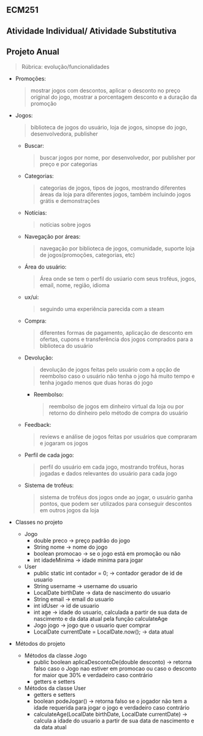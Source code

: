 ## ECM251
## Atividade Individual/ Atividade Substitutiva
## Projeto Anual

> Rúbrica: evolução/funcionalidades

- Promoções:
    > mostrar jogos com descontos, aplicar o desconto no preço original do jogo, mostrar a porcentagem desconto e a duração da promoção
- Jogos:
    > biblioteca de jogos do usuário, loja de jogos, sinopse do jogo, desenvolvedora, publisher
    - Buscar:
        > buscar jogos por nome, por desenvolvedor, por publisher por preço e por categorias
    - Categorias:
        > categorias de jogos, tipos de jogos, mostrando diferentes áreas da loja para diferentes jogos, também incluindo jogos grátis e demonstrações
    - Notícias:
        > notícias sobre jogos
    - Navegação por áreas:
        > navegação por biblioteca de jogos, comunidade, suporte loja de jogos(promoções, categorias, etc)
    - Área do usuário:
        > Área onde se tem o perfil do usúario com seus troféus, jogos, email, nome, região, idioma
    - ux/ui:
        > seguindo uma experiência parecida com a steam
    - Compra:
        > diferentes formas de pagamento, aplicação de desconto em ofertas, cupons e transferência dos jogos comprados para a biblioteca do usuário
    - Devolução:
        > devolução de jogos feitas pelo usuário com a opção de reembolso caso o usuário não tenha o jogo há muito tempo e tenha jogado menos que duas horas do jogo
        - Reembolso:
            > reembolso de jogos em dinheiro virtual da loja ou por retorno do dinheiro pelo método de compra do usuário
    - Feedback:
        > reviews e análise de jogos feitas por usuários que compraram e jogaram os jogos
    - Perfil de cada jogo:
        > perfil do usuário em cada jogo, mostrando troféus, horas jogadas e dados relevantes do usuário para cada jogo
    - Sistema de troféus:
        > sistema de troféus dos jogos onde ao jogar, o usuário ganha pontos, que podem ser utilizados para conseguir descontos em outros jogos da loja

- Classes no projeto
    - Jogo
        - double preco -> preço padrão do jogo
        - String nome -> nome do jogo
        - boolean promocao -> se o jogo está em promoção ou não
        - int idadeMinima -> idade miníma para jogar
    - User
        - public static int contador = 0; -> contador gerador de id de usuario
        - String username -> username do usuario
        - LocalDate birthDate -> data de nascimento do usuario
        - String email -> email do usuario
        - int idUser -> id de usuario
        - int age -> idade do usuario, calculada a partir de sua data de nascimento e da data atual pela função calculateAge
        - Jogo jogo -> jogo que o usuario quer comprar
        - LocalDate currentDate =  LocalDate.now(); -> data atual
- Métodos do projeto
    - Métodos da classe Jogo
        - public boolean aplicaDescontoDe(double desconto) -> retorna falso caso o Jogo nao estiver em promocao ou caso o desconto for maior que 30% e verdadeiro caso contrário
        - getters e setters
    - Métodos da classe User
        - getters e setters
        - boolean podeJogar() -> retorna falso se o jogador não tem a idade requerida para jogar o jogo e verdadeiro caso contrário
        - calculateAge(LocalDate birthDate, LocalDate currentDate) -> calcula a idade do usuario a partir de sua data de nascimento e da data atual